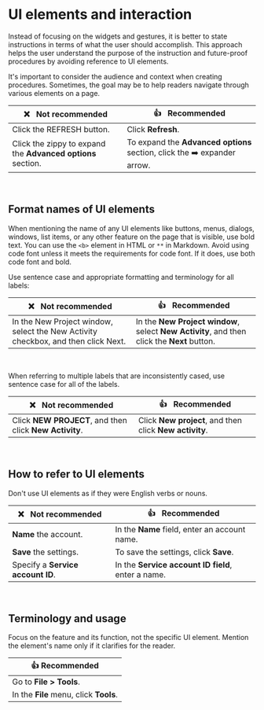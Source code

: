 # UI elements and interaction

Instead of focusing on the widgets and gestures, it is better to state instructions in terms of what the user should accomplish. This approach helps the user understand the purpose of the instruction and future-proof procedures by avoiding reference to UI elements.

It's important to consider the audience and context when creating procedures. Sometimes, the goal may be to help readers navigate through various elements on a page.

| :x: &nbsp; Not recommended  | :+1: &nbsp; Recommended |
|-----------------------------|-------------------------|
| Click the REFRESH button.   | Click **Refresh**.      |
| Click the zippy to expand the **Advanced options** section. | To expand the **Advanced options** section, click the :arrow_right: expander arrow. |

</br>

## Format names of UI elements

When mentioning the name of any UI elements like buttons, menus, dialogs, windows, list items, or any other feature on the page that is visible, use bold text. You can use the `<b>` element in HTML or <code>**</code> in Markdown. Avoid using code font unless it meets the requirements for code font. If it does, use both code font and bold.

Use sentence case and appropriate formatting and terminology for all labels:

| :x: &nbsp;  Not recommended                                                       | :+1: &nbsp;  Recommended                                                                    |
|-----------------------------------------------------------------------------------|---------------------------------------------------------------------------------------------|
| In the New Project window, select the New Activity checkbox, and then click Next. | In the **New Project window**, select **New Activity**, and then click the **Next** button. |

</br>

When referring to multiple labels that are inconsistently cased, use sentence case for all of the labels.

| :x: &nbsp;   Not recommended                            | :+1: &nbsp;  Recommended                                |
|---------------------------------------------------------|---------------------------------------------------------|
| Click **NEW PROJECT**, and then click **New Activity**. | Click **New project**, and then click **New activity**. |

</br>

## How to refer to UI elements

Don't use UI elements as if they were English verbs or nouns.

| :x: &nbsp; Not recommended        | :+1: &nbsp; Recommended                            |
|-----------------------------------|----------------------------------------------------|
| **Name** the account.             | In the **Name** field, enter an account name.      |
| **Save** the settings.            | To save the settings, click **Save**.              |
| Specify a **Service account ID**. | In the **Service account ID field**, enter a name. |

</br>

## Terminology and usage

Focus on the feature and its function, not the specific UI element. Mention the element's name only if it clarifies for the reader.

| :+1:   Recommended                     |
|----------------------------------------|
| Go to **File > Tools**.                |
| In the **File** menu, click **Tools**. |